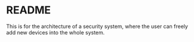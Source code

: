 # README #

This is for the architecture of a security system, where the user can freely add new devices into the whole system.
